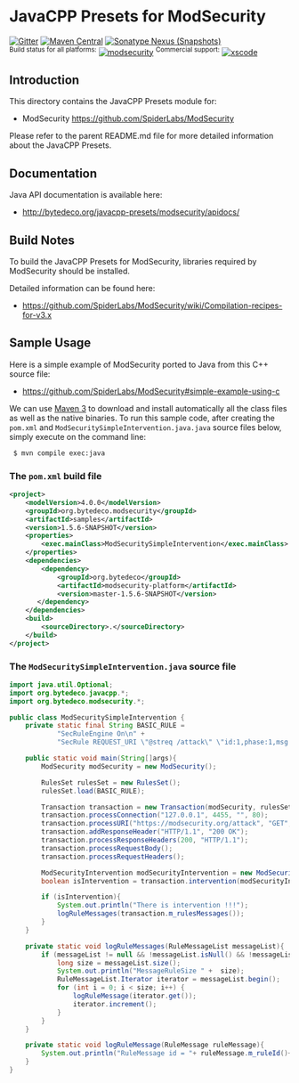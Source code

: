JavaCPP Presets for ModSecurity
================================

[![Gitter](https://badges.gitter.im/bytedeco/javacpp.svg)](https://gitter.im/bytedeco/javacpp) [![Maven Central](https://maven-badges.herokuapp.com/maven-central/org.bytedeco/modsecurity/badge.svg)](https://maven-badges.herokuapp.com/maven-central/org.bytedeco/modsecurity) [![Sonatype Nexus (Snapshots)](https://img.shields.io/nexus/s/https/oss.sonatype.org/org.bytedeco/modsecurity.svg)](http://bytedeco.org/builds/)  
<sup>Build status for all platforms:</sup> [![modsecurity](https://github.com/bytedeco/javacpp-presets/workflows/modsecurity/badge.svg)](https://github.com/bytedeco/javacpp-presets/actions?query=workflow%3Amodsecurity)  <sup>Commercial support:</sup> [![xscode](https://img.shields.io/badge/Available%20on-xs%3Acode-blue?style=?style=plastic&logo=appveyor&logo=data:image/png;base64,iVBORw0KGgoAAAANSUhEUgAAAEAAAABACAMAAACdt4HsAAAAGXRFWHRTb2Z0d2FyZQBBZG9iZSBJbWFnZVJlYWR5ccllPAAAAAZQTFRF////////VXz1bAAAAAJ0Uk5T/wDltzBKAAAAlUlEQVR42uzXSwqAMAwE0Mn9L+3Ggtgkk35QwcnSJo9S+yGwM9DCooCbgn4YrJ4CIPUcQF7/XSBbx2TEz4sAZ2q1RAECBAiYBlCtvwN+KiYAlG7UDGj59MViT9hOwEqAhYCtAsUZvL6I6W8c2wcbd+LIWSCHSTeSAAECngN4xxIDSK9f4B9t377Wd7H5Nt7/Xz8eAgwAvesLRjYYPuUAAAAASUVORK5CYII=)](https://xscode.com/bytedeco/javacpp-presets)


Introduction
------------
This directory contains the JavaCPP Presets module for:

 * ModSecurity  https://github.com/SpiderLabs/ModSecurity

Please refer to the parent README.md file for more detailed information about the JavaCPP Presets.


Documentation
-------------
Java API documentation is available here:

 * http://bytedeco.org/javacpp-presets/modsecurity/apidocs/


Build Notes
------------

To build the JavaCPP Presets for ModSecurity, libraries required by ModSecurity should be installed.

Detailed information can be found here:

 * https://github.com/SpiderLabs/ModSecurity/wiki/Compilation-recipes-for-v3.x


Sample Usage
------------
Here is a simple example of ModSecurity ported to Java from this C++ source file:

 * https://github.com/SpiderLabs/ModSecurity#simple-example-using-c

We can use [Maven 3](http://maven.apache.org/) to download and install automatically all the class files as well as the native binaries. To run this sample code, after creating the `pom.xml` and `ModSecuritySimpleIntervention.java.java` source files below, simply execute on the command line:
```bash
 $ mvn compile exec:java
```

### The `pom.xml` build file
```xml
<project>
    <modelVersion>4.0.0</modelVersion>
    <groupId>org.bytedeco.modsecurity</groupId>
    <artifactId>samples</artifactId>
    <version>1.5.6-SNAPSHOT</version>
    <properties>
        <exec.mainClass>ModSecuritySimpleIntervention</exec.mainClass>
    </properties>
    <dependencies>
        <dependency>
            <groupId>org.bytedeco</groupId>
            <artifactId>modsecurity-platform</artifactId>
            <version>master-1.5.6-SNAPSHOT</version>
       </dependency>
    </dependencies>
    <build>
        <sourceDirectory>.</sourceDirectory>
    </build>
</project>
```

### The `ModSecuritySimpleIntervention.java` source file
```java
import java.util.Optional;
import org.bytedeco.javacpp.*;
import org.bytedeco.modsecurity.*;

public class ModSecuritySimpleIntervention {
    private static final String BASIC_RULE =
            "SecRuleEngine On\n" +
            "SecRule REQUEST_URI \"@streq /attack\" \"id:1,phase:1,msg: \' Attack detected\' t:lowercase,deny\"";

    public static void main(String[]args){
        ModSecurity modSecurity = new ModSecurity();

        RulesSet rulesSet = new RulesSet();
        rulesSet.load(BASIC_RULE);

        Transaction transaction = new Transaction(modSecurity, rulesSet, null);
        transaction.processConnection("127.0.0.1", 4455, "", 80);
        transaction.processURI("https://modsecurity.org/attack", "GET", "1.0");
        transaction.addResponseHeader("HTTP/1.1", "200 OK");
        transaction.processResponseHeaders(200, "HTTP/1.1");
        transaction.processRequestBody();
        transaction.processRequestHeaders();

        ModSecurityIntervention modSecurityIntervention = new ModSecurityIntervention();
        boolean isIntervention = transaction.intervention(modSecurityIntervention);

        if (isIntervention){
            System.out.println("There is intervention !!!");
            logRuleMessages(transaction.m_rulesMessages());
        }
    }

    private static void logRuleMessages(RuleMessageList messageList){
        if (messageList != null && !messageList.isNull() && !messageList.empty()) {
            long size = messageList.size();
            System.out.println("MessageRuleSize " +  size);
            RuleMessageList.Iterator iterator = messageList.begin();
            for (int i = 0; i < size; i++) {
                logRuleMessage(iterator.get());
                iterator.increment();
            }
        }
    }

    private static void logRuleMessage(RuleMessage ruleMessage){
        System.out.println("RuleMessage id = "+ ruleMessage.m_ruleId()+ " message  = " + Optional.ofNullable(ruleMessage.m_message()).map(BytePointer::getString).orElse("NO_MESSAGE"));
    }
}
```
